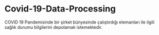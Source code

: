 # Covid-19-Data-Processing
COVID 19 Pandemisinde bir şirket bünyesinde çalıştırdığı elemanları ile ilgili sağlık durumu bilgilerini depolamak istemektedir.
